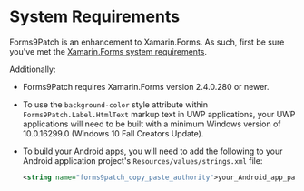 # System Requirements

Forms9Patch is an enhancement to Xamarin.Forms.  As such, first be sure you've met the [Xamarin.Forms system requirements](https://developer.xamarin.com/guides/cross-platform/getting_started/requirements/).

Additionally:

- Forms9Patch requires Xamarin.Forms version 2.4.0.280 or newer.
- To use the `background-color` style attribute within `Forms9Patch.Label.HtmlText` markup text in UWP applications, your UWP applications will need to be built with a minimum Windows version of 10.0.16299.0 (Windows 10 Fall Creators Update).
- To build your Android apps, you will need to add the following to your Android application project's `Resources/values/strings.xml` file:

   ```xml
   <string name="forms9patch_copy_paste_authority">your_Android_app_package_name_here.f9pcopypaste</string>
   ```
